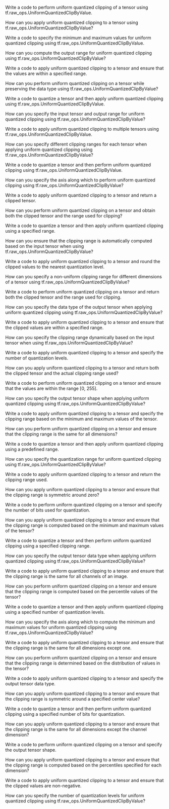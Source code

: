 Write a code to perform uniform quantized clipping of a tensor using tf.raw_ops.UniformQuantizedClipByValue.

How can you apply uniform quantized clipping to a tensor using tf.raw_ops.UniformQuantizedClipByValue?

Write a code to specify the minimum and maximum values for uniform quantized clipping using tf.raw_ops.UniformQuantizedClipByValue.

How can you compute the output range for uniform quantized clipping using tf.raw_ops.UniformQuantizedClipByValue?

Write a code to apply uniform quantized clipping to a tensor and ensure that the values are within a specified range.

How can you perform uniform quantized clipping on a tensor while preserving the data type using tf.raw_ops.UniformQuantizedClipByValue?

Write a code to quantize a tensor and then apply uniform quantized clipping using tf.raw_ops.UniformQuantizedClipByValue.

How can you specify the input tensor and output range for uniform quantized clipping using tf.raw_ops.UniformQuantizedClipByValue?

Write a code to apply uniform quantized clipping to multiple tensors using tf.raw_ops.UniformQuantizedClipByValue.

How can you specify different clipping ranges for each tensor when applying uniform quantized clipping using tf.raw_ops.UniformQuantizedClipByValue?

Write a code to quantize a tensor and then perform uniform quantized clipping using tf.raw_ops.UniformQuantizedClipByValue.

How can you specify the axis along which to perform uniform quantized clipping using tf.raw_ops.UniformQuantizedClipByValue?

Write a code to apply uniform quantized clipping to a tensor and return a clipped tensor.

How can you perform uniform quantized clipping on a tensor and obtain both the clipped tensor and the range used for clipping?

Write a code to quantize a tensor and then apply uniform quantized clipping using a specified range.

How can you ensure that the clipping range is automatically computed based on the input tensor when using tf.raw_ops.UniformQuantizedClipByValue?

Write a code to apply uniform quantized clipping to a tensor and round the clipped values to the nearest quantization level.

How can you specify a non-uniform clipping range for different dimensions of a tensor using tf.raw_ops.UniformQuantizedClipByValue?

Write a code to perform uniform quantized clipping on a tensor and return both the clipped tensor and the range used for clipping.

How can you specify the data type of the output tensor when applying uniform quantized clipping using tf.raw_ops.UniformQuantizedClipByValue?

Write a code to apply uniform quantized clipping to a tensor and ensure that the clipped values are within a specified range.

How can you specify the clipping range dynamically based on the input tensor when using tf.raw_ops.UniformQuantizedClipByValue?

Write a code to apply uniform quantized clipping to a tensor and specify the number of quantization levels.

How can you apply uniform quantized clipping to a tensor and return both the clipped tensor and the actual clipping range used?

Write a code to perform uniform quantized clipping on a tensor and ensure that the values are within the range [0, 255].

How can you specify the output tensor shape when applying uniform quantized clipping using tf.raw_ops.UniformQuantizedClipByValue?

Write a code to apply uniform quantized clipping to a tensor and specify the clipping range based on the minimum and maximum values of the tensor.

How can you perform uniform quantized clipping on a tensor and ensure that the clipping range is the same for all dimensions?

Write a code to quantize a tensor and then apply uniform quantized clipping using a predefined range.

How can you specify the quantization range for uniform quantized clipping using tf.raw_ops.UniformQuantizedClipByValue?

Write a code to apply uniform quantized clipping to a tensor and return the clipping range used.

How can you apply uniform quantized clipping to a tensor and ensure that the clipping range is symmetric around zero?

Write a code to perform uniform quantized clipping on a tensor and specify the number of bits used for quantization.

How can you apply uniform quantized clipping to a tensor and ensure that the clipping range is computed based on the minimum and maximum values of the tensor?

Write a code to quantize a tensor and then perform uniform quantized clipping using a specified clipping range.

How can you specify the output tensor data type when applying uniform quantized clipping using tf.raw_ops.UniformQuantizedClipByValue?

Write a code to apply uniform quantized clipping to a tensor and ensure that the clipping range is the same for all channels of an image.

How can you perform uniform quantized clipping on a tensor and ensure that the clipping range is computed based on the percentile values of the tensor?

Write a code to quantize a tensor and then apply uniform quantized clipping using a specified number of quantization levels.

How can you specify the axis along which to compute the minimum and maximum values for uniform quantized clipping using tf.raw_ops.UniformQuantizedClipByValue?

Write a code to apply uniform quantized clipping to a tensor and ensure that the clipping range is the same for all dimensions except one.

How can you perform uniform quantized clipping on a tensor and ensure that the clipping range is determined based on the distribution of values in the tensor?

Write a code to apply uniform quantized clipping to a tensor and specify the output tensor data type.

How can you apply uniform quantized clipping to a tensor and ensure that the clipping range is symmetric around a specified center value?

Write a code to quantize a tensor and then perform uniform quantized clipping using a specified number of bits for quantization.

How can you apply uniform quantized clipping to a tensor and ensure that the clipping range is the same for all dimensions except the channel dimension?

Write a code to perform uniform quantized clipping on a tensor and specify the output tensor shape.

How can you apply uniform quantized clipping to a tensor and ensure that the clipping range is computed based on the percentiles specified for each dimension?

Write a code to apply uniform quantized clipping to a tensor and ensure that the clipped values are non-negative.

How can you specify the number of quantization levels for uniform quantized clipping using tf.raw_ops.UniformQuantizedClipByValue?